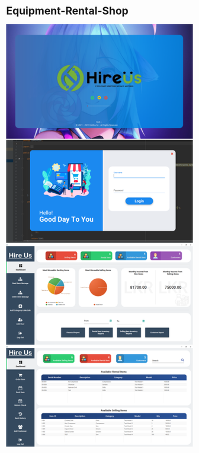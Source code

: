 # Equipment-Rental-Shop
![](Screenshots/FlashScreen.png)
![](Screenshots/Screenshot%20(454).png)
![](Screenshots/Screenshot%20(455).png)
![](Screenshots/Screenshot%20(456).png)